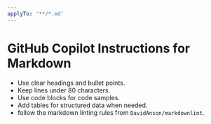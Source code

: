```yaml
---
applyTo: '**/*.md'
---
```

# GitHub Copilot Instructions for Markdown

- Use clear headings and bullet points.
- Keep lines under 80 characters.
- Use code blocks for code samples.
- Add tables for structured data when needed.
- follow the markdown linting rules from `DavidAnson/markdownlint`.
